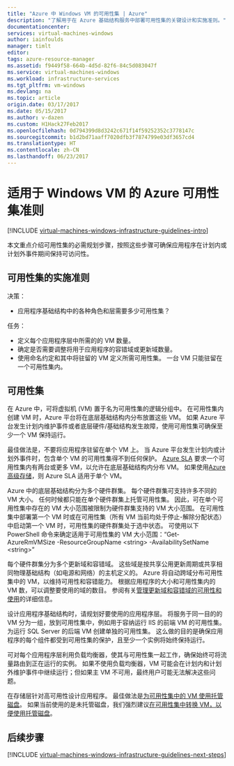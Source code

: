 ```yaml
---
title: "Azure 中 Windows VM 的可用性集 | Azure"
description: "了解用于在 Azure 基础结构服务中部署可用性集的关键设计和实施准则。"
documentationcenter: 
services: virtual-machines-windows
author: iainfoulds
manager: timlt
editor: 
tags: azure-resource-manager
ms.assetid: f9449f58-664b-4d5d-82f6-84c5d083047f
ms.service: virtual-machines-windows
ms.workload: infrastructure-services
ms.tgt_pltfrm: vm-windows
ms.devlang: na
ms.topic: article
origin.date: 03/17/2017
ms.date: 05/15/2017
ms.author: v-dazen
ms.custom: H1Hack27Feb2017
ms.openlocfilehash: 0d794399d8d3242c671f14f59252352c3778147c
ms.sourcegitcommit: b1d2bd71aaff7020dfb3f7874799e03df3657cd4
ms.translationtype: HT
ms.contentlocale: zh-CN
ms.lasthandoff: 06/23/2017
---
```

# <a name="azure-availability-sets-guidelines-for-windows-vms"></a>适用于 Windows VM 的 Azure 可用性集准则

[!INCLUDE [virtual-machines-windows-infrastructure-guidelines-intro](../../../includes/virtual-machines-windows-infrastructure-guidelines-intro.md)]

本文重点介绍可用性集的必需规划步骤，按照这些步骤可确保应用程序在计划内或计划外事件期间保持可访问性。

## <a name="implementation-guidelines-for-availability-sets"></a>可用性集的实施准则
决策：

* 应用程序基础结构中的各种角色和层需要多少可用性集？

任务：

* 定义每个应用程序层中所需的的 VM 数量。
* 确定是否需要调整将用于应用程序的容错域或更新域数量。
* 使用命名约定和其中将驻留的 VM 定义所需可用性集。 一台 VM 只能驻留在一个可用性集内。

## <a name="availability-sets"></a>可用性集
在 Azure 中，可将虚拟机 (VM) 置于名为可用性集的逻辑分组中。 在可用性集内创建 VM 时，Azure 平台将在底层基础结构内分布放置这些 VM。 如果 Azure 平台发生计划内维护事件或者底层硬件/基础结构发生故障，使用可用性集可确保至少一个 VM 保持运行。

最佳做法是，不要将应用程序驻留在单个 VM 上。 当 Azure 平台发生计划内或计划外事件时，包含单个 VM 的可用性集得不到任何保护。 [Azure SLA](https://www.azure.cn/support/sla/virtual-machines) 要求一个可用性集内有两台或更多 VM，以允许在底层基础结构内分布 VM。 如果使用[Azure 高级存储](../../storage/storage-premium-storage.md?toc=%2fvirtual-machines%2flinux%2ftoc.json)，则 Azure SLA 适用于单个 VM。

Azure 中的底层基础结构分为多个硬件群集。 每个硬件群集可支持许多不同的 VM 大小。 任何时候都只能在单个硬件群集上托管可用性集。 因此，可在单个可用性集中存在的 VM 大小范围被限制为硬件群集支持的 VM 大小范围。 在可用性集中部署第一个 VM 时或在可用性集（所有 VM 当前均处于停止-解除分配状态）中启动第一个 VM 时，可用性集的硬件群集处于选中状态。 可使用以下 PowerShell 命令来确定适用于可用性集的 VM 大小范围：“Get-AzureRmVMSize -ResourceGroupName \<string\> -AvailabilitySetName \<string\>”

每个硬件群集分为多个更新域和容错域。 这些域是按共享公用更新周期或共享相同物理基础结构（如电源和网络）的主机定义的。 Azure 将自动跨域分布可用性集中的 VM，以维持可用性和容错能力。 根据应用程序的大小和可用性集内的 VM 数，可以调整要使用的域的数目。 参阅有关[管理更新域和容错域的可用性和使用](manage-availability.md?toc=%2fvirtual-machines%2fwindows%2ftoc.json)的详细信息。

设计应用程序基础结构时，请规划好要使用的应用程序层。 将服务于同一目的的 VM 分为一组，放到可用性集中，例如用于容纳运行 IIS 的前端 VM 的可用性集。 为运行 SQL Server 的后端 VM 创建单独的可用性集。 这么做的目的是确保应用程序的每个组件都受到可用性集的保护，且至少一个实例将始终保持运行。

可对每个应用程序层利用负载均衡器，使其与可用性集一起工作，确保始终可将流量路由到正在运行的实例。 如果不使用负载均衡器，VM 可能会在计划内和计划外维护事件中继续运行；但如果主 VM 不可用，最终用户可能无法解决这些问题。

在存储层针对高可用性设计应用程序。 最佳做法是[为可用性集中的 VM 使用托管磁盘](manage-availability.md#use-managed-disks-for-vms-in-an-availability-set)。 如果当前使用的是未托管磁盘，我们强烈建议[在可用性集中转换 VM，以便使用托管磁盘](convert-unmanaged-to-managed-disks.md#convert-vms-in-an-availability-set-to-managed-disks)。

## <a name="next-steps"></a>后续步骤
[!INCLUDE [virtual-machines-windows-infrastructure-guidelines-next-steps](../../../includes/virtual-machines-windows-infrastructure-guidelines-next-steps.md)]
